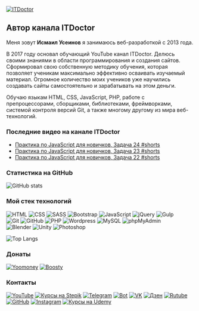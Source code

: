 [![ITDoctor](https://github.com/morphIsmail/morphIsmail/blob/main/assets/header.jpg)](https://www.youtube.com/c/ITDoctor)

## Автор канала ITDoctor
Меня зовут **Исмаил Усеинов** я занимаюсь веб-разработкой с 2013 года.

В 2017 году основал обучающий YouTube канал ITDoctor. Делюсь своими знаниями в области программирования и создания сайтов. Сформировал свою собственную методику обучения, которая позволяет ученикам максимально эффективно осваивать изучаемый материал. Огромное количество моих учеников уже научились создавать сайты самостоятельно и зарабатывать на этом деньги.

Обучаю языкам HTML, CSS, JavaScript, PHP, работе с препроцессорами, сборщиками, библиотеками, фреймворками, системой контроля версий Git,  а также многому другому из мира веб-технологий. 

### Последние видео на канале ITDoctor
<!-- YOUTUBE:START -->
- [Практика по JavaScript для новичков, Задача 24 #shorts](https://www.youtube.com/watch?v=1XH2AEK1GCY)
- [Практика по JavaScript для новичков, Задача 23 #shorts](https://www.youtube.com/watch?v=HpxyguQklcY)
- [Практика по JavaScript для новичков, Задача 22 #shorts](https://www.youtube.com/watch?v=ty4oh4Op50E)
<!-- YOUTUBE:END -->

### Статистика на GitHub
![GitHub stats](https://github-readme-stats.vercel.app/api?username=morphIsmail&show_icons=true&hide=prs,issues,contribs&theme=dark)

### Мой стек технологий
![HTML](https://img.shields.io/badge/-HTML-333?style=for-the-badge&logo=html5)
![CSS](https://img.shields.io/badge/-CSS-333?style=for-the-badge&logo=css3&logoColor=blue)
![SASS](https://img.shields.io/badge/-SASS-333?style=for-the-badge&logo=SASS)
![Bootstrap](https://img.shields.io/badge/-Bootstrap-333?style=for-the-badge&logo=Bootstrap)
![JavaScript](https://img.shields.io/badge/-JavaScript-333?style=for-the-badge&logo=javascript)
![jQuery](https://img.shields.io/badge/-jQuery-333?style=for-the-badge&logo=jQuery&logoColor=blue)
![Gulp](https://img.shields.io/badge/-Gulp-333?style=for-the-badge&logo=Gulp)  
![Git](https://img.shields.io/badge/-Git-333?style=for-the-badge&logo=Git)
![GitHub](https://img.shields.io/badge/-GitHub-333?style=for-the-badge&logo=GitHub)
![PHP](https://img.shields.io/badge/-PHP-333?style=for-the-badge&logo=PHP)
![Wordpress](https://img.shields.io/badge/-Wordpress-333?style=for-the-badge&logo=Wordpress&logoColor=blue)
![MySQL](https://img.shields.io/badge/-MySQL-333?style=for-the-badge)
![phpMyAdmin](https://img.shields.io/badge/-phpMyAdmin-333?style=for-the-badge)  
![Blender](https://img.shields.io/badge/-Blender-333?style=for-the-badge&logo=Blender)
![Unity](https://img.shields.io/badge/-Unity-333?style=for-the-badge&logo=Unity)
![Photoshop](https://img.shields.io/badge/-Photoshop-333?style=for-the-badge&logo=Photoshop)

![Top Langs](https://github-readme-stats.vercel.app/api/top-langs/?username=morphIsmail&layout=compact&theme=dark)

### Донаты
[![Yoomoney](https://img.shields.io/badge/-Yoomoney-7f2bfd?style=for-the-badge)](https://yasobe.ru/na/itdoctor)
[![Boosty](https://img.shields.io/badge/-Boosty-FFA318?style=for-the-badge)](https://boosty.to/itdoctor)

### Контакты
[![YouTube](https://img.shields.io/badge/-YouTube-333?style=for-the-badge&logo=YouTube&logoColor=FF0000)](https://www.youtube.com/c/ITDoctor)
[![Курсы на Stepik](https://img.shields.io/badge/-Курсы_на_Stepik-08a652?style=for-the-badge)](https://stepik.org/users/387773773/teach)
[![Telegram](https://img.shields.io/badge/-Telegram-333?style=for-the-badge&logo=telegram&logoColor=27A0D9)](https://t.me/itdoctor_official)
[![Bot](https://img.shields.io/badge/-Bot-333?style=for-the-badge)](https://t.me/itdoctorNavigatorBot?start)
[![VK](https://img.shields.io/badge/-VK-333?style=for-the-badge&logo=Vk&logoColor=27A0D9)](https://vk.com/itdoctorstudio)
[![Дзен](https://img.shields.io/badge/-Дзен-333?style=for-the-badge)](https://zen.yandex.ru/itdoctor)
[![Rutube](https://img.shields.io/badge/-Rutube-333?style=for-the-badge)](https://rutube.ru/channel/23500045/)
[![GitHub](https://img.shields.io/badge/-GitHub-333?style=for-the-badge&logo=GitHub&logoColor=fff)](https://github.com/morphIsmail)
[![Instagram](https://img.shields.io/badge/-Instagram-333?style=for-the-badge&logo=instagram&logoColor=B4068E)](https://instagram.com/ismail_asanovich)
[![Курсы на Udemy](https://img.shields.io/badge/-Udemy-333?style=for-the-badge&logo=Udemy&logoColor=fff)](https://www.udemy.com/user/useinov-ismail-asanovich/)
